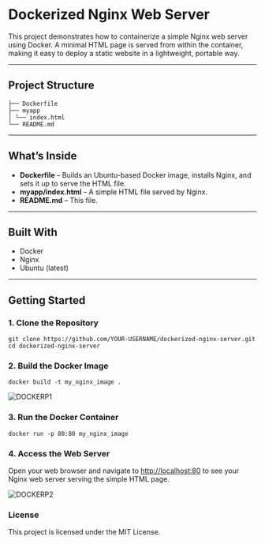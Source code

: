 #  Dockerized Nginx Web Server

This project demonstrates how to containerize a simple Nginx web server using Docker. A minimal HTML page is served from within the container, making it easy to deploy a static website in a lightweight, portable way.

---

##  Project Structure

```
├── Dockerfile
├── myapp
│ └── index.html
└── README.md
```

---

## What’s Inside

- **Dockerfile** – Builds an Ubuntu-based Docker image, installs Nginx, and sets it up to serve the HTML file.
- **myapp/index.html** – A simple HTML file served by Nginx.
- **README.md** – This file.

---

##  Built With

- Docker
- Nginx
- Ubuntu (latest)

---

##  Getting Started

### 1. Clone the Repository

```
git clone https://github.com/YOUR-USERNAME/dockerized-nginx-server.git
cd dockerized-nginx-server
```

### 2. Build the Docker Image

```
docker build -t my_nginx_image .
```

![DOCKERP1](https://github.com/user-attachments/assets/b204ed01-c3eb-401f-b746-2a6b79402e0f)

### 3. Run the Docker Container

```
docker run -p 80:80 my_nginx_image
```

### 4. Access the Web Server

Open your web browser and navigate to [http://localhost:80](http://localhost) to see your Nginx web server serving the simple HTML page.


![DOCKERP2](https://github.com/user-attachments/assets/19a2f421-ee13-4aa1-8b3d-c344a80053ae)

### License
This project is licensed under the MIT License.
